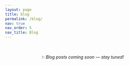 ```yaml
---
layout: page
title: blog
permalink: /blog/
nav: true
nav_order: 5
nav_title: Blog
---
```


<div class="post" style="text-align:center; margin-top: 3rem;">
  <p><em>✨ Blog posts coming soon — stay tuned!</em></p>
</div>

